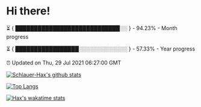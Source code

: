 # Hi there!

⏳ { ████████████████████████████░░ } - 94.23% - Month progress

⏳ { █████████████████░░░░░░░░░░░░░ } - 57.33% - Year progress

⏰ Updated on Thu, 29 Jul 2021 06:27:00 GMT


[![Schlauer-Hax's github stats](https://github-readme-stats.vercel.app/api?username=Schlauer-Hax&show_icons=true&theme=dark&count_private=true)](https://github.com/Schlauer-Hax)


[![Top Langs](https://github-readme-stats.vercel.app/api/top-langs/?username=Schlauer-Hax&layout=compact&theme=dark)](https://github.com/Schlauer-Hax?tab=repositories)


[![Hax's wakatime stats](https://github-readme-stats.vercel.app/api/wakatime?username=Hax&theme=dark)](https://wakatime.com/@Hax)

